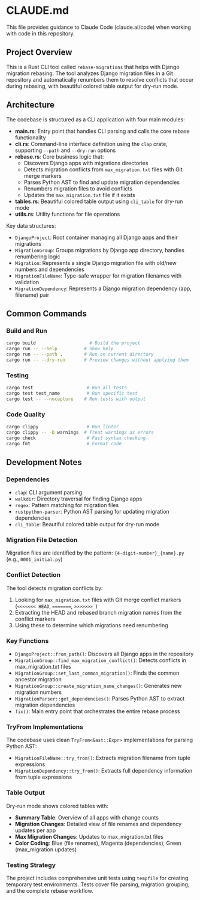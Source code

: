 # CLAUDE.md

This file provides guidance to Claude Code (claude.ai/code) when working with code in this repository.

## Project Overview

This is a Rust CLI tool called `rebase-migrations` that helps with Django migration rebasing. The tool analyzes Django migration files in a Git repository and automatically renumbers them to resolve conflicts that occur during rebasing, with beautiful colored table output for dry-run mode.

## Architecture

The codebase is structured as a CLI application with four main modules:

- **main.rs**: Entry point that handles CLI parsing and calls the core rebase functionality
- **cli.rs**: Command-line interface definition using the `clap` crate, supporting `--path` and `--dry-run` options
- **rebase.rs**: Core business logic that:
  - Discovers Django apps with migrations directories
  - Detects migration conflicts from `max_migration.txt` files with Git merge markers
  - Parses Python AST to find and update migration dependencies
  - Renumbers migration files to avoid conflicts
  - Updates the `max_migration.txt` file if it exists
- **tables.rs**: Beautiful colored table output using `cli_table` for dry-run mode
- **utils.rs**: Utility functions for file operations

Key data structures:
- `DjangoProject`: Root container managing all Django apps and their migrations
- `MigrationGroup`: Groups migrations by Django app directory, handles renumbering logic
- `Migration`: Represents a single Django migration file with old/new numbers and dependencies
- `MigrationFileName`: Type-safe wrapper for migration filenames with validation
- `MigrationDependency`: Represents a Django migration dependency (app, filename) pair

## Common Commands

### Build and Run
```bash
cargo build                    # Build the project
cargo run -- --help          # Show help
cargo run -- --path .        # Run on current directory
cargo run -- --dry-run       # Preview changes without applying them
```

### Testing
```bash
cargo test                    # Run all tests
cargo test test_name          # Run specific test
cargo test -- --nocapture    # Run tests with output
```

### Code Quality
```bash
cargo clippy                  # Run linter
cargo clippy -- -D warnings  # Treat warnings as errors
cargo check                   # Fast syntax checking
cargo fmt                     # Format code
```

## Development Notes

### Dependencies
- `clap`: CLI argument parsing
- `walkdir`: Directory traversal for finding Django apps
- `regex`: Pattern matching for migration files
- `rustpython-parser`: Python AST parsing for updating migration dependencies
- `cli_table`: Beautiful colored table output for dry-run mode

### Migration File Detection
Migration files are identified by the pattern: `{4-digit-number}_{name}.py` (e.g., `0001_initial.py`)

### Conflict Detection
The tool detects migration conflicts by:
1. Looking for `max_migration.txt` files with Git merge conflict markers (`<<<<<<< HEAD`, `=======`, `>>>>>>> `)
2. Extracting the HEAD and rebased branch migration names from the conflict markers
3. Using these to determine which migrations need renumbering

### Key Functions
- `DjangoProject::from_path()`: Discovers all Django apps in the repository
- `MigrationGroup::find_max_migration_conflict()`: Detects conflicts in max_migration.txt files
- `MigrationGroup::set_last_common_migration()`: Finds the common ancestor migration
- `MigrationGroup::create_migration_name_changes()`: Generates new migration numbers
- `MigrationParser::get_dependencies()`: Parses Python AST to extract migration dependencies
- `fix()`: Main entry point that orchestrates the entire rebase process

### TryFrom Implementations
The codebase uses clean `TryFrom<&ast::Expr>` implementations for parsing Python AST:
- `MigrationFileName::try_from()`: Extracts migration filename from tuple expressions
- `MigrationDependency::try_from()`: Extracts full dependency information from tuple expressions

### Table Output
Dry-run mode shows colored tables with:
- **Summary Table**: Overview of all apps with change counts
- **Migration Changes**: Detailed view of file renames and dependency updates per app
- **Max Migration Changes**: Updates to max_migration.txt files
- **Color Coding**: Blue (file renames), Magenta (dependencies), Green (max_migration updates)

### Testing Strategy
The project includes comprehensive unit tests using `tempfile` for creating temporary test environments. Tests cover file parsing, migration grouping, and the complete rebase workflow.